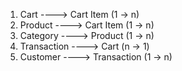 1. Cart ----> Cart Item (1 -> n)
2. Product ----> Cart Item (1 -> n)
3. Category ----> Product (1 -> n)
4. Transaction ----> Cart (n -> 1)
5. Customer ----> Transaction (1 -> n)
